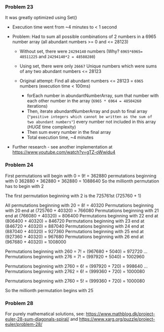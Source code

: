 ### Problem 23
It was greatly optimized using Set()
- Execution time went from ~4 minutes to < 1 second

- Problem: Had to sum all possible combinations of 2 numbers in a 6965 number array (all abundant numbers >= 0 and <= 28123)
  - Without set, there were `24294140` numbers (Why? `6965*6965= 48511225` and `24294140*2 = 48588280`)
  - Using set, there were only `26667` Unique numbers which were sums of any two abundant numbers <= 28123

  - Original attempt: Find all abundant numbers <= 28123 = `6965` numbers (execution time < 100ms)
    - forEach number in abundantNumberArray, sum that number with each other number in the array (`6965 * 6964 = 48504260` iterations)
    - Then, iterate abundantNumberArray and push to final array (`"positive integers which cannot be written as the sum of two abundant numbers"`) every number not included in this array (*HUGE* time complexity)
    - Then sum every number in the final array
    - Total execution time, ~4 minutes

- Further research - see another implementation at https://www.youtube.com/watch?v=gTZ-oWwidu4

### Problem 24

First permutations will begin with 0 = 9! = 362880 permutations beginning with 0
362880 + 362880 + 362880 = 1088640
So the millionth permutation has to begin with 2

The first permutation beginning with 2 is the 725761st (725760 + 1)

All permutations beginning with 20 = 8! = 40320
Permutations beginning with 20 end at (725760 + 40320) = 766080
Permutations beginning with 21 end at (766080 + 40320) = 806400
Permutations beginning with 22 end at (806400 + 40320) = 846720
Permutations beginning with 23 end at (846720 + 40320) = 887040
Permutations beginning with 24 end at (887040 + 40320) = 927360
Permutations beginning with 25 end at (927360 + 40320) = 967680
Permutations beginning with 26 end at (967680 + 40320) = 1008000

Permutations beginning with 260 = 7! = (967680 + 5040) = 972720
...
Permutations beginning with 276 = 7! = (997920 + 5040) = 1002960

Permutations beginning with 2760 = 6! = (997920 + 720) = 998640
...
Permutations beginning with 2762 = 6! = (999360 + 720) = 1000080

Permutations beginning with 2760 = 5! = (999360 + 720) = 1000080

So the millionth permutation begins with 25

### Problem 28

For purely mathematical solutions, see: https://www.mathblog.dk/project-euler-28-sum-diagonals-spiral/
and https://www.xarg.org/puzzle/project-euler/problem-28/
